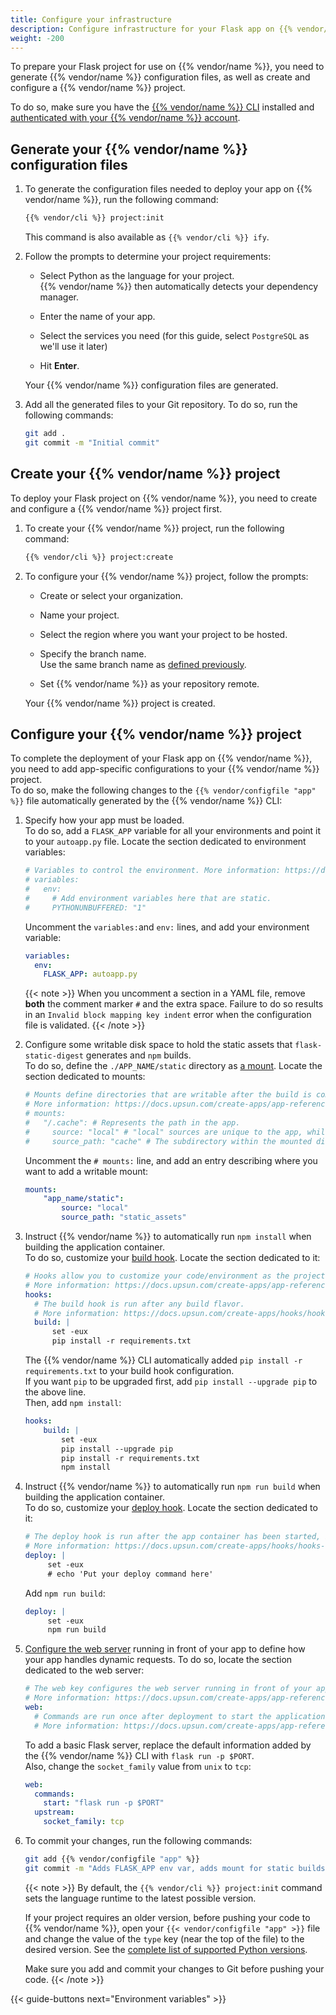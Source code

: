 ```yaml
---
title: Configure your infrastructure
description: Configure infrastructure for your Flask app on {{% vendor/name %}}
weight: -200
---
```


To prepare your Flask project for use on {{% vendor/name %}},
you need to generate {{% vendor/name %}} configuration files,
as well as create and configure a {{% vendor/name %}} project.

To do so, make sure you have the [{{% vendor/name %}} CLI](/administration/cli/_index.md) installed
and [authenticated with your {{% vendor/name %}} account](/administration/cli/_index.md#2-authenticate).

## Generate your {{% vendor/name %}} configuration files

1. To generate the configuration files needed to deploy your app on {{% vendor/name %}},
   run the following command:

   ```bash {location="Terminal"}
   {{% vendor/cli %}} project:init
   ```

   This command is also available as `{{% vendor/cli %}} ify`.

2. Follow the prompts to determine your project requirements:

   - Select Python as the language for your project.</br>
     {{% vendor/name %}} then automatically detects your dependency manager.

   - Enter the name of your app.

   - Select the services you need (for this guide, select `PostgreSQL` as we'll use it later)

   - Hit **Enter**.</br>

   Your {{% vendor/name %}} configuration files are generated.

3. Add all the generated files to your Git repository.
   To do so, run the following commands:

   ```bash {location="Terminal"}
   git add .
   git commit -m "Initial commit"
   ```

## Create your {{% vendor/name %}} project

To deploy your Flask project on {{% vendor/name %}},
you need to create and configure a {{% vendor/name %}} project first.

1. To create your {{% vendor/name %}} project,
   run the following command:

   ```bash {location="Terminal"}
   {{% vendor/cli %}} project:create
   ```

2. To configure your {{% vendor/name %}} project, follow the prompts:

   - Create or select your organization.

   - Name your project.

   - Select the region where you want your project to be hosted.

   - Specify the branch name.</br>
     Use the same branch name as [defined previously](/get-started/flask/deploy/setup.md#initialize-your-repository).

   - Set {{% vendor/name %}} as your repository remote.

   Your {{% vendor/name %}} project is created.

## Configure your {{% vendor/name %}} project

To complete the deployment of your Flask app on {{% vendor/name %}},
you need to add app-specific configurations to your {{% vendor/name %}} project.</br>
To do so, make the following changes to the `{{% vendor/configfile "app" %}}` file automatically generated by the {{% vendor/name %}} CLI:

1. Specify how your app must be loaded.</br>
   To do so, add a `FLASK_APP` variable for all your environments and point it to your `autoapp.py` file.
   Locate the section dedicated to environment variables:

   ```yaml {configFile="app"}
   # Variables to control the environment. More information: https://docs.upsun.com/create-apps/app-reference.html#variables
   # variables:
   #   env:
   #     # Add environment variables here that are static.
   #     PYTHONUNBUFFERED: "1"
   ```

   Uncomment the `variables:`and `env:` lines, and add your environment variable:

   ```yaml {configFile="app"}
   variables:
     env:
       FLASK_APP: autoapp.py
   ```

   {{< note >}}
   When you uncomment a section in a YAML file, remove **both** the comment marker `#` and the extra space.
   Failure to do so results in an `Invalid block mapping key indent` error when the configuration file is validated.
   {{< /note >}}

2. Configure some writable disk space to hold the static assets that `flask-static-digest` generates and `npm` builds.</br>
   To do so, define the `./APP_NAME/static` directory as [a mount](/create-apps/app-reference.md#mounts).
   Locate the section dedicated to mounts:

   ```yaml {configFile="app"}
   # Mounts define directories that are writable after the build is complete.
   # More information: https://docs.upsun.com/create-apps/app-reference.html#mounts
   # mounts:
   #   "/.cache": # Represents the path in the app.
   #     source: "local" # "local" sources are unique to the app, while "service" sources can be shared among apps.
   #     source_path: "cache" # The subdirectory within the mounted disk (the source) where the mount should point.
   ```

   Uncomment the `# mounts:` line, and add an entry describing where you want to add a writable mount:

   ```yaml {configFile="app"}
   mounts:
       "app_name/static":
           source: "local"
           source_path: "static_assets"
   ```

3. Instruct {{% vendor/name %}} to automatically run `npm install` when building the application container.</br>
   To do so, customize your [build hook](/create-apps/hooks/hooks-comparison.html#build-hook).
   Locate the section dedicated to it:

   ```yaml {configFile="app"}
   # Hooks allow you to customize your code/environment as the project moves through the build and deploy stages
   # More information: https://docs.upsun.com/create-apps/app-reference.html#hooks
   hooks:
     # The build hook is run after any build flavor.
     # More information: https://docs.upsun.com/create-apps/hooks/hooks-comparison.html#build-hook
     build: |
         set -eux
         pip install -r requirements.txt
    ```

   The  {{% vendor/name %}} CLI automatically added `pip install -r requirements.txt` to your build hook configuration.</br>
   If you want `pip` to be upgraded first, add  `pip install --upgrade pip` to the above line.</br>
   Then, add `npm install`:

   ```yaml {configFile="app"}
   hooks:
       build: |
           set -eux
           pip install --upgrade pip
           pip install -r requirements.txt
           npm install
    ```
4. Instruct {{% vendor/name %}} to automatically run `npm run build` when building the application container.</br>
   To do so, customize your [deploy hook](/create-apps/hooks/hooks-comparison.html#deploy-hook).
   Locate the section dedicated to it:

   ```yaml {configFile="app"}
   # The deploy hook is run after the app container has been started, but before it has started accepting requests.
   # More information: https://docs.upsun.com/create-apps/hooks/hooks-comparison.html#deploy-hook
   deploy: |
        set -eux
        # echo 'Put your deploy command here'
   ```

   Add `npm run build`:

   ```yaml {configFile="app"}
   deploy: |
        set -eux
        npm run build
   ```

5. [Configure the web server](https://docs.platform.sh/create-apps.html#configure-whats-served) running in front of your app
   to define how your app handles dynamic requests.
   To do so, locate the section dedicated to the web server:

   ```yaml {configFile="app"}
   # The web key configures the web server running in front of your app.
   # More information: https://docs.upsun.com/create-apps/app-reference.html#web
   web:
     # Commands are run once after deployment to start the application process.
     # More information: https://docs.upsun.com/create-apps/app-reference.html#web-commands
   ```

   To add a basic Flask server, replace the default information added by the {{% vendor/name %}} CLI with `flask run -p $PORT`.</br>
   Also, change the `socket_family` value from `unix` to `tcp`:

   ```yaml {configFile="app"}
   web:
     commands:
       start: "flask run -p $PORT"
     upstream:
       socket_family: tcp
   ```

6. To commit your changes, run the following commands:
   ```bash {location="Terminal"}
   git add {{% vendor/configfile "app" %}}
   git commit -m "Adds FLASK_APP env var, adds mount for static builds, build commands, npm run build on deploy, web start command"
   ```

   {{< note >}}
   By default, the `{{% vendor/cli %}} project:init` command sets the language runtime to the latest possible version.

   If your project requires an older version, before pushing your code to {{% vendor/name %}},
   open your `{{< vendor/configfile "app" >}}` file and change the value of the `type` key (near the top of the file) to the desired version.
   See the [complete list of supported Python versions](/languages/python/_index.md#supported-versions).

   Make sure you add and commit your changes to Git before pushing your code.
   {{< /note >}}

{{< guide-buttons next="Environment variables" >}}
